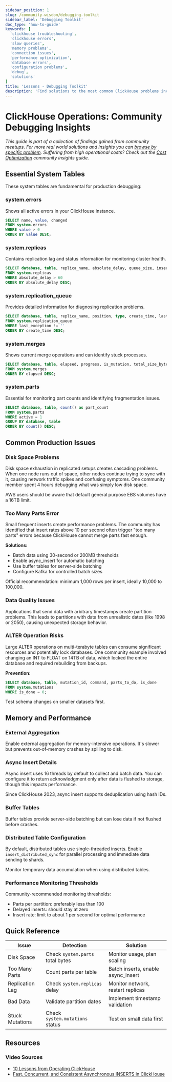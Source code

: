 ```yaml
---
sidebar_position: 1
slug: /community-wisdom/debugging-toolkit
sidebar_label: 'Debugging Toolkit'
doc_type: 'how-to-guide'
keywords: [
  'clickhouse troubleshooting',
  'clickhouse errors',
  'slow queries',
  'memory problems', 
  'connection issues',
  'performance optimization',
  'database errors',
  'configuration problems',
  'debug',
  'solutions'
]
title: 'Lessons - Debugging Toolkit'
description: 'Find solutions to the most common ClickHouse problems including slow queries, memory errors, connection issues, and configuration problems.'
---
```


# ClickHouse Operations: Community Debugging Insights
*This guide is part of a collection of findings gained from community meetups. For more real world solutions and insights you can [browse by specific problem](./community-wisdom.md).*
*Suffering from high operational costs? Check out the [Cost Optimization](./cost-optimization.md) community insights guide.*

## Essential System Tables

These system tables are fundamental for production debugging:

### system.errors
Shows all active errors in your ClickHouse instance.

```sql
SELECT name, value, changed 
FROM system.errors 
WHERE value > 0 
ORDER BY value DESC;
```

### system.replicas  
Contains replication lag and status information for monitoring cluster health.

```sql
SELECT database, table, replica_name, absolute_delay, queue_size, inserts_in_queue
FROM system.replicas 
WHERE absolute_delay > 60
ORDER BY absolute_delay DESC;
```

### system.replication_queue
Provides detailed information for diagnosing replication problems.

```sql
SELECT database, table, replica_name, position, type, create_time, last_exception
FROM system.replication_queue 
WHERE last_exception != ''
ORDER BY create_time DESC;
```

### system.merges
Shows current merge operations and can identify stuck processes.

```sql
SELECT database, table, elapsed, progress, is_mutation, total_size_bytes_compressed
FROM system.merges 
ORDER BY elapsed DESC;
```

### system.parts
Essential for monitoring part counts and identifying fragmentation issues.

```sql
SELECT database, table, count() as part_count
FROM system.parts 
WHERE active = 1
GROUP BY database, table
ORDER BY count() DESC;
```

## Common Production Issues

### Disk Space Problems

Disk space exhaustion in replicated setups creates cascading problems. When one node runs out of space, other nodes continue trying to sync with it, causing network traffic spikes and confusing symptoms. One community member spent 4 hours debugging what was simply low disk space.

AWS users should be aware that default general purpose EBS volumes have a 16TB limit.

### Too Many Parts Error

Small frequent inserts create performance problems. The community has identified that insert rates above 10 per second often trigger "too many parts" errors because ClickHouse cannot merge parts fast enough.

**Solutions:**
- Batch data using 30-second or 200MB thresholds
- Enable async_insert for automatic batching  
- Use buffer tables for server-side batching
- Configure Kafka for controlled batch sizes

Official recommendation: minimum 1,000 rows per insert, ideally 10,000 to 100,000.

### Data Quality Issues

Applications that send data with arbitrary timestamps create partition problems. This leads to partitions with data from unrealistic dates (like 1998 or 2050), causing unexpected storage behavior.

### ALTER Operation Risks

Large ALTER operations on multi-terabyte tables can consume significant resources and potentially lock databases. One community example involved changing an INT to FLOAT on 14TB of data, which locked the entire database and required rebuilding from backups.

**Prevention:**
```sql
SELECT database, table, mutation_id, command, parts_to_do, is_done
FROM system.mutations 
WHERE is_done = 0;
```

Test schema changes on smaller datasets first.

## Memory and Performance

### External Aggregation
Enable external aggregation for memory-intensive operations. It's slower but prevents out-of-memory crashes by spilling to disk.

### Async Insert Details
Async insert uses 16 threads by default to collect and batch data. You can configure it to return acknowledgment only after data is flushed to storage, though this impacts performance.

Since ClickHouse 2023, async insert supports deduplication using hash IDs.

### Buffer Tables
Buffer tables provide server-side batching but can lose data if not flushed before crashes.

### Distributed Table Configuration
By default, distributed tables use single-threaded inserts. Enable `insert_distributed_sync` for parallel processing and immediate data sending to shards.

Monitor temporary data accumulation when using distributed tables.

### Performance Monitoring Thresholds

Community-recommended monitoring thresholds:
- Parts per partition: preferably less than 100
- Delayed inserts: should stay at zero
- Insert rate: limit to about 1 per second for optimal performance

## Quick Reference

| Issue | Detection | Solution |
|-------|-----------|----------|
| Disk Space | Check `system.parts` total bytes | Monitor usage, plan scaling |
| Too Many Parts | Count parts per table | Batch inserts, enable async_insert |
| Replication Lag | Check `system.replicas` delay | Monitor network, restart replicas |
| Bad Data | Validate partition dates | Implement timestamp validation |
| Stuck Mutations | Check `system.mutations` status | Test on small data first |

## Resources

### Video Sources
- [10 Lessons from Operating ClickHouse](https://www.youtube.com/watch?v=liTgGiTuhJE)
- [Fast, Concurrent, and Consistent Asynchronous INSERTS in ClickHouse](https://www.youtube.com/watch?v=AsMPEfN5QtM)